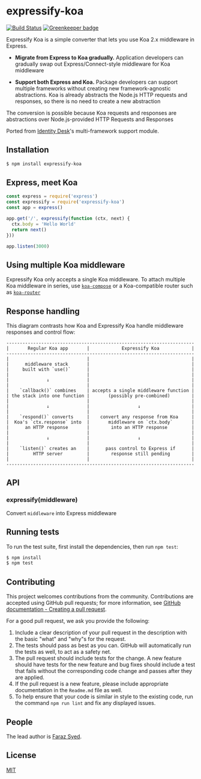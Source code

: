 # expressify-koa

[![Build Status][travis-image]][travis-url]
[![Greenkeeper badge][greenkeeper-image]][greenkeeper-url]

Expressify Koa is a simple converter that lets you use Koa 2.x middleware in Express.

  - **Migrate from Express to Koa gradually.**
  Application developers can gradually swap out Express/Connect-style middleware for Koa middleware

  - **Support both Express and Koa.**
  Package developers can support multiple frameworks without creating new framework-agnostic abstractions. Koa is already abstracts the Node.js HTTP requests and responses, so there is no need to create a new abstraction

The conversion is possible because Koa requests and responses are abstractions over Node.js-provided HTTP Requests and Responses

Ported from [Identity Desk](https://github.com/HiFaraz/identity-desk)'s multi-framework support module.

## Installation

```bash
$ npm install expressify-koa
```

## Express, meet Koa

```javascript
const express = require('express')
const expressify = require('expressify-koa')
const app = express()

app.get('/', expressify(function (ctx, next) {
  ctx.body = 'Hello World'
  return next()
}))

app.listen(3000)
```

## Using multiple Koa middleware

Expressify Koa only accepts a single Koa middleware. To attach multiple Koa middleware in series, use [`koa-compose`](https://github.com/koajs/compose) or a Koa-compatible router such as [`koa-router`](https://github.com/alexmingoia/koa-router)

## Response handling

This diagram contrasts how Koa and Expressify Koa handle middleware responses and control flow:

```
----------------------------------------------------------------------
|       Regular Koa app       |            Expressify Koa            |
----------------------------------------------------------------------
|                             |                                      |
|      middleware stack       |                                      |
|     built with `use()`      |                                      |
|                             |                                      |
|              ↓              |                                      |
|                             |                                      |
|    `callback()` combines    | accepts a single middleware function |
| the stack into one function |       (possibly pre-combined)        |
|                             |                                      |
|              ↓              |                  ↓                   |
|                             |                                      |
|    `respond()` converts     |    convert any response from Koa     |
|  Koa's `ctx.response` into  |       middleware on `ctx.body`       |
|      an HTTP response       |        into an HTTP response         |
|                             |                                      |
|              ↓              |                  ↓                   |
|                             |                                      |
|    `listen()` creates an    |      pass control to Express if      |
|         HTTP server         |        response still pending        |
|                             |                                      |
----------------------------------------------------------------------
```

## API

### expressify(middleware)

Convert `middleware` into Express middleware

## Running tests

To run the test suite, first install the dependencies, then run `npm test`:

```bash
$ npm install
$ npm test
```

## Contributing

This project welcomes contributions from the community. Contributions are
accepted using GitHub pull requests; for more information, see 
[GitHub documentation - Creating a pull request](https://help.github.com/articles/creating-a-pull-request/).

For a good pull request, we ask you provide the following:

1. Include a clear description of your pull request in the description
   with the basic "what" and "why"s for the request.
2. The tests should pass as best as you can. GitHub will automatically run
   the tests as well, to act as a safety net.
3. The pull request should include tests for the change. A new feature should
   have tests for the new feature and bug fixes should include a test that fails
   without the corresponding code change and passes after they are applied.
4. If the pull request is a new feature, please include appropriate documentation 
   in the `Readme.md` file as well.
5. To help ensure that your code is similar in style to the existing code,
   run the command `npm run lint` and fix any displayed issues.

## People

The lead author is [Faraz Syed](https://github.com/HiFaraz).

## License

[MIT](LICENSE)

[greenkeeper-image]: https://badges.greenkeeper.io/HiFaraz/expressify-koa.svg
[greenkeeper-url]: https://greenkeeper.io/
[travis-image]: https://travis-ci.org/HiFaraz/expressify-koa.svg?branch=master
[travis-url]: https://travis-ci.org/HiFaraz/expressify-koa
